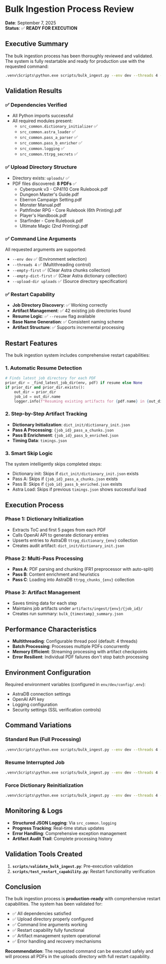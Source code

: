 # Bulk Ingestion Process Review

**Date**: September 7, 2025  
**Status**: ✅ **READY FOR EXECUTION**

## Executive Summary

The bulk ingestion process has been thoroughly reviewed and validated. The system is fully restartable and ready for production use with the requested command:

```bash
.venv\Scripts\python.exe scripts/bulk_ingest.py --env dev --threads 4 --empty-first --empty-dict-first --upload-dir uploads
```

## Validation Results

### ✅ Dependencies Verified
- All Python imports successful
- All required modules present:
  - `src_common.dictionary_initializer` ✅
  - `src_common.astra_loader` ✅
  - `src_common.pass_a_parser` ✅
  - `src_common.pass_b_enricher` ✅
  - `src_common.logging` ✅
  - `src_common.ttrpg_secrets` ✅

### ✅ Upload Directory Structure
- Directory exists: `uploads/` ✅
- PDF files discovered: **8 PDFs** ✅
  - Cyberpunk v3 - CP4110 Core Rulebook.pdf
  - Dungeon Master's Guide.pdf
  - Eberron Campaign Setting.pdf
  - Monster Manual.pdf
  - Pathfinder RPG - Core Rulebook (6th Printing).pdf
  - Player's Handbook.pdf
  - Starfinder - Core Rulebook.pdf
  - Ultimate Magic (2nd Printing).pdf

### ✅ Command Line Arguments
All requested arguments are supported:
- `--env dev` ✅ (Environment selection)
- `--threads 4` ✅ (Multithreading control)
- `--empty-first` ✅ (Clear Astra chunks collection)
- `--empty-dict-first` ✅ (Clear Astra dictionary collection)
- `--upload-dir uploads` ✅ (Source directory specification)

### ✅ Restart Capability
- **Job Directory Discovery**: ✅ Working correctly
- **Artifact Management**: ✅ 42 existing job directories found
- **Resume Logic**: ✅ `--resume` flag available
- **Base Name Generation**: ✅ Consistent naming scheme
- **Artifact Structure**: ✅ Supports incremental processing

## Restart Features

The bulk ingestion system includes comprehensive restart capabilities:

### 1. Automatic Resume Detection
```python
# Finds latest job directory for each PDF
prior_dir = _find_latest_job_dir(env, pdf) if resume else None
if prior_dir and prior_dir.exists():
    out_dir = prior_dir
    job_id = out_dir.name
    logger.info(f"Resuming existing artifacts for {pdf.name} in {out_dir}")
```

### 2. Step-by-Step Artifact Tracking
- **Dictionary Initialization**: `dict_init/dictionary_init.json`
- **Pass A Processing**: `{job_id}_pass_a_chunks.json`
- **Pass B Enrichment**: `{job_id}_pass_b_enriched.json`
- **Timing Data**: `timings.json`

### 3. Smart Skip Logic
The system intelligently skips completed steps:
- Dictionary init: Skips if `dict_init/dictionary_init.json` exists
- Pass A: Skips if `{job_id}_pass_a_chunks.json` exists
- Pass B: Skips if `{job_id}_pass_b_enriched.json` exists
- Astra Load: Skips if previous `timings.json` shows successful load

## Execution Process

### Phase 1: Dictionary Initialization
- Extracts ToC and first 5 pages from each PDF
- Calls OpenAI API to generate dictionary entries
- Upserts entries to AstraDB `ttrpg_dictionary_{env}` collection
- Creates audit artifact: `dict_init/dictionary_init.json`

### Phase 2: Multi-Pass Processing
- **Pass A**: PDF parsing and chunking (FR1 preprocessor with auto-split)
- **Pass B**: Content enrichment and heuristics
- **Pass C**: Loading into AstraDB `ttrpg_chunks_{env}` collection

### Phase 3: Artifact Management
- Saves timing data for each step
- Maintains job artifacts under `artifacts/ingest/{env}/{job_id}/`
- Creates run summary: `bulk_{timestamp}_summary.json`

## Performance Characteristics

- **Multithreading**: Configurable thread pool (default: 4 threads)
- **Batch Processing**: Processes multiple PDFs concurrently
- **Memory Efficient**: Streaming processing with artifact checkpoints
- **Error Resilient**: Individual PDF failures don't stop batch processing

## Environment Configuration

Required environment variables (configured in `env/dev/config/.env`):
- AstraDB connection settings
- OpenAI API key
- Logging configuration
- Security settings (SSL verification controls)

## Command Variations

### Standard Run (Full Processing)
```bash
.venv\Scripts\python.exe scripts/bulk_ingest.py --env dev --threads 4 --empty-first --empty-dict-first --upload-dir uploads
```

### Resume Interrupted Job
```bash
.venv\Scripts\python.exe scripts/bulk_ingest.py --env dev --threads 4 --upload-dir uploads --resume
```

### Force Dictionary Reinitialization
```bash
.venv\Scripts\python.exe scripts/bulk_ingest.py --env dev --threads 4 --upload-dir uploads --resume --force-dict-init
```

## Monitoring & Logs

- **Structured JSON Logging**: Via `src_common.logging`
- **Progress Tracking**: Real-time status updates
- **Error Handling**: Comprehensive exception management
- **Artifact Audit Trail**: Complete processing history

## Validation Tools Created

1. **`scripts/validate_bulk_ingest.py`**: Pre-execution validation
2. **`scripts/test_restart_capability.py`**: Restart functionality verification

## Conclusion

The bulk ingestion process is **production-ready** with comprehensive restart capabilities. The system has been validated for:

- ✅ All dependencies satisfied
- ✅ Upload directory properly configured
- ✅ Command line arguments working
- ✅ Restart capability fully functional
- ✅ Artifact management system operational
- ✅ Error handling and recovery mechanisms

**Recommendation**: The requested command can be executed safely and will process all PDFs in the uploads directory with full restart capability.